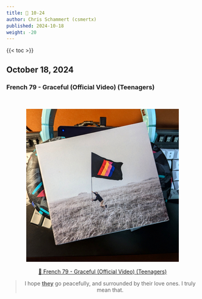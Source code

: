 ```yaml
---
title: 🎸 10-24
author: Chris Schammert (csmertx)
published: 2024-10-18
weight: -20
---
```


<!--more-->

{{< toc >}}

## October 18, 2024
### French 79 - Graceful (Official Video) (Teenagers)

<br />
<div style="text-align: center;">

![albumimg](/Blog/music/images/french_79_teenagers_digipak.jpg "French 79 - Teenagers - Digipak")
<br />

[🔗 French 79 - Graceful (Official Video) (Teenagers)](https://www.youtube.com/watch?v=QoQvJiElC3U "YouTube \ French 79 - Graceful (Official Video) (Teenagers)")

> I hope <u><b>they</b></u> go peacefully, and surrounded by their love ones. I truly mean that.

</div>
<br />